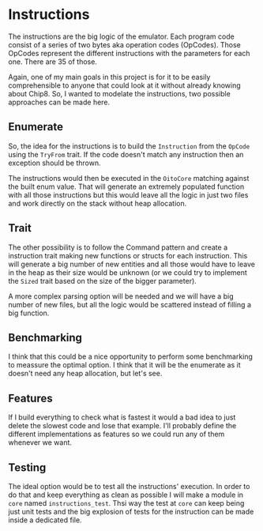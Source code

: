 # Instructions
The instructions are the big logic of the emulator.
Each program code consist of a series of two bytes aka operation codes (OpCodes).
Those OpCodes represent the different instructions with the parameters for each one.
There are 35 of those.

Again, one of my main goals in this project is for it to be easily comprehensible to anyone that could look at it without already knowing about Chip8. So, I wanted to modelate the instructions, two possible approaches can be made here.

## Enumerate

So, the idea for the instructions is to build the `Instruction` from the `OpCode` using the `TryFrom` trait.
If the code doesn't match any instruction then an exception should be thrown.

The instructions would then be executed in the `OitoCore` matching against the built enum value.
That will generate an extremely populated function with all those instructions but this would leave all the logic in just two files and work directly on the stack without heap allocation.

## Trait

The other possibility is to follow the Command pattern and create a instruction trait making new functions or structs for each instruction.
This will generate a big number of new entities and all those would have to leave in the heap as their size would be unknown (or we could try to implement the `Sized` trait based on the size of the bigger parameter).

A more complex parsing option will be needed and we will have a big number of new files, but all the logic would be scattered instead of filling a big function. 

## Benchmarking

I think that this could be a nice opportunity to perform some benchmarking to meassure the optimal option. I think that it will be the enumerate as it doesn't need any heap allocation, but let's see.

## Features

If I build everything to check what is fastest it would a bad idea to just delete the slowest code and lose that example.
I'll probably define the different implementations as features so we could run any of them whenever we want.

## Testing

The ideal option would be to test all the instructions' execution.
In order to do that and keep everything as clean as possible I will make a module in `core` named `instructions_test`.
Thsi way the test at `core` can keep being just unit tests and the big explosion of tests for the instruction can be made inside a dedicated file.